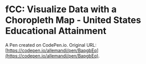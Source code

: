 # fCC: Visualize Data with a Choropleth Map - United States Educational Attainment

A Pen created on CodePen.io. Original URL: [https://codepen.io/allemandi/pen/BapgbEq](https://codepen.io/allemandi/pen/BapgbEq).


